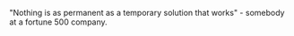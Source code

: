 "Nothing is as permanent as a temporary solution that works" - somebody at a fortune 500 company.

<!---
xhy-loo/xhy-loo is a ✨ special ✨ repository because its `README.md` (this file) appears on your GitHub profile.
You can click the Preview link to take a look at your changes.
--->

